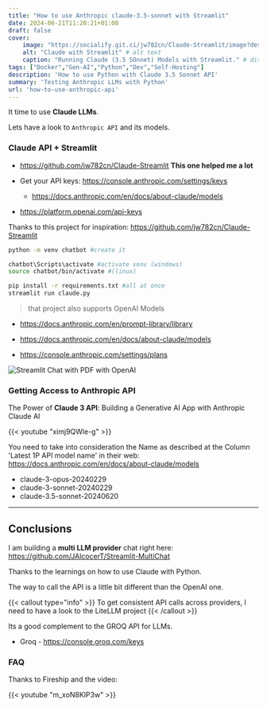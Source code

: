 ```yaml
---
title: "How to use Anthropic claude-3.5-sonnet with Streamlit"
date: 2024-06-21T11:20:21+01:00
draft: false
cover:
    image: "https://socialify.git.ci/jw782cn/Claude-Streamlit/image?description=1&font=Inter&language=1&name=1&stargazers=1&theme=Auto"
    alt: "Claude with Streamlit" # alt text
    caption: "Running Claude (3.5 SOnnet) Models with Streamlit." # display caption under cover
tags: ["Docker","Gen-AI","Python","Dev","Self-Hosting"]
description: 'How to use Python with Claude 3.5 Sonnet API'
summary: 'Testing Anthropic LLMs with Python'
url: 'how-to-use-anthropic-api'
---
```


It time to use **Claude LLMs**.

Lets have a look to `Anthropic API` and its models.

### Claude API + Streamlit 

* https://github.com/jw782cn/Claude-Streamlit **This one helped me a lot**

* Get your API keys: <https://console.anthropic.com/settings/keys>
    * https://docs.anthropic.com/en/docs/about-claude/models

* https://platform.openai.com/api-keys

Thanks to this project for inspiration: https://github.com/jw782cn/Claude-Streamlit

```sh
python -m venv chatbot #create it

chatbot\Scripts\activate #activate venv (windows)
source chatbot/bin/activate #(linux)
```

```sh
pip install -r requirements.txt #all at once
streamlit run claude.py
```

> that project also supports OpenAI Models

* https://docs.anthropic.com/en/prompt-library/library
* https://docs.anthropic.com/en/docs/about-claude/models

* https://console.anthropic.com/settings/plans

<!-- fopaturo -->

![Streamlit Chat with PDF with OpenAI](/img/GenAI/Anthropic/Claude_vs_OpenAI.jpeg)

### Getting Access to Anthropic API


The Power of **Claude 3 API**: Building a Generative AI App with Anthropic Claude AI

<!-- https://www.youtube.com/watch?v=ximj9QWle-g -->

{{< youtube "ximj9QWle-g" >}}


You need to take into consideration the Name as described at the Column 'Latest 1P API model name'
in their web: https://docs.anthropic.com/en/docs/about-claude/models

* claude-3-opus-20240229
* claude-3-sonnet-20240229 
* claude-3.5-sonnet-20240620

---

## Conclusions

I am building a **multi LLM provider** chat right here: <https://github.com/JAlcocerT/Streamlit-MultiChat>

Thanks to the learnings on how to use Claude with Python.

The way to call the API is a little bit different than the OpenAI one.

{{< callout type="info" >}}
To get consistent API calls across providers, I need to have a look to the LiteLLM project
{{< /callout >}}

Its a good complement to the GROQ API for LLMs.

* Groq - https://console.groq.com/keys

### FAQ


Thanks to Fireship and the video:

<!-- {{< youtube id="v=m_xoN8KlP3w" autoplay="false" >}} -->

{{< youtube "m_xoN8KlP3w" >}}